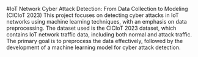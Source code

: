 #IoT Network Cyber Attack Detection: From Data Collection to Modeling (CICIoT 2023)
This project focuses on detecting cyber attacks in IoT networks using machine learning techniques, with an emphasis on data preprocessing. The dataset used is the CICIoT 2023 dataset, which contains IoT network traffic data, including both normal and attack traffic. The primary goal is to preprocess the data effectively, followed by the development of a machine learning model for cyber attack detection.
